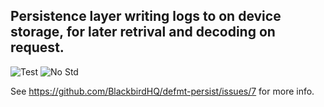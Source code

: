 ## Persistence layer writing logs to on device storage, for later retrival and decoding on request.

![Test][test]
![No Std][no-std-badge]


See https://github.com/BlackbirdHQ/defmt-persist/issues/7 for more info.


<!-- Badges -->
[test]: https://github.com/BlackbirdHQ/defmt-persist/workflows/Test/badge.svg
[no-std-badge]: https://img.shields.io/badge/no__std-yes-blue
